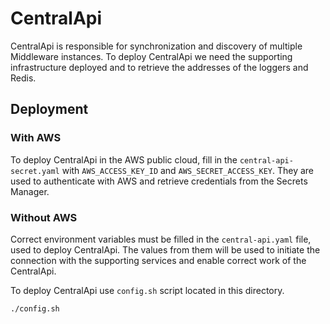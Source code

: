 # CentralApi

CentralApi is responsible for synchronization and discovery of multiple Middleware instances. 
To deploy CentralApi we need the supporting infrastructure deployed and to retrieve the addresses of the loggers and Redis.


## Deployment

### With AWS
To deploy CentralApi in the AWS public cloud, fill in the `central-api-secret.yaml` with `AWS_ACCESS_KEY_ID` and `AWS_SECRET_ACCESS_KEY`.
They are used to authenticate with AWS and retrieve credentials from the Secrets Manager.

### Without AWS
Correct environment variables must be filled in the `central-api.yaml` file, used to deploy CentralApi.
The values from them will be used to initiate the connection with the supporting services and enable correct work of the CentralApi.

To deploy CentralApi use `config.sh` script located in this directory.

```Shell
./config.sh
```
